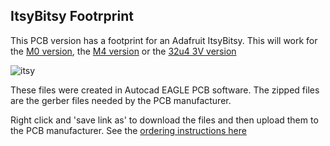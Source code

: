 ## ItsyBitsy Footrprint

This PCB version has a footprint for an Adafruit ItsyBitsy. This will work for the [M0 version](https://www.adafruit.com/product/3727), the [M4 version](https://www.adafruit.com/product/3800) or the [32u4 3V version](https://www.adafruit.com/product/3675)

![itsy](https://github.com/hydronics2/2019-easy-bee-counter/blob/master/pics/gerber_itsy_1.PNG)

These files were created in Autocad EAGLE PCB software. The zipped files are the gerber files needed by the PCB manufacturer.

Right click and 'save link as' to download the files and then upload them to the PCB manufacturer. See the [ordering instructions here](https://github.com/hydronics2/2019-easy-bee-counter/tree/master/instructions/ordering_instructions)
